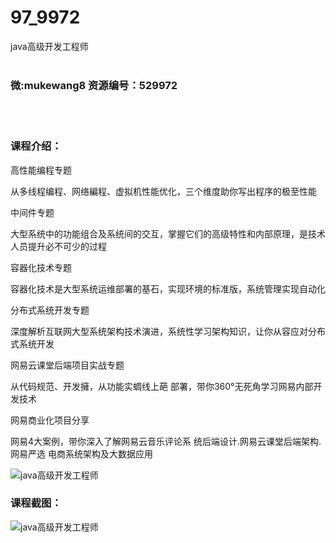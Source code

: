 # 97_9972
java高级开发工程师
<br/></br>
<h3>微:mukewang8 资源编号：529972</h3>
<br/></br>
<h3>课程介绍：</h3>
<p>高性能编程专题</p>
<p>从多线程编程、网络編程、虚拟机性能优化，三个维度助你写出程序的极至性能</p>
<p>中间件专题</p>
<p>大型系统中的功能组合及系统间的交互，掌握它们的高级特性和内部原理，是技术人员提升必不可少的过程</p>
<p>容器化技术专题</p>
<p>容器化技术是大型系统运维部署的基石，实现环境的标准版，系统管理实现自动化</p>
<p>分布式系统开发专题</p>
<p>深度解析互联网大型系统架构技术演进，系统性学习架构知识，让你从容应对分布式系统开发</p>
<p>网易云课堂后端项目实战专题</p>
<p>从代码规范、开发擁，从功能实蜩线上葩 部署，带你360°无死角学习网易内部开发技术</p>
<p>网易商业化项目分享</p>
<p>网易4大案例，带你深入了解网易云音乐评论系 统后端设计.网易云课堂后端架构.网易严选 电商系统架构及大数据应用</p>
<p><img src="https://www.ko996.com/wp-content/uploads/img/2020/01/1-51-300x196.png" alt="java高级开发工程师"></p>
<div class="info-desc">
<h3>课程截图：</h3>
<p><img src="https://www.ko996.com/wp-content/uploads/img/2020/01/11-53.png" alt="java高级开发工程师"></p>


			
</div>
